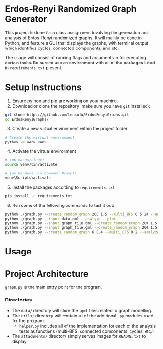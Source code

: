 # Erdos-Renyi Randomized Graph Generator

This project is done for a class assignment involving the generation and analysis of Erdos-Renyi randomized graphs. It will mainly be done in Python, and feature a GUI that displays the graphs, with terminal output which identifies cycles, connected components, and etc.

The usage will consist of running flags and arguments in for executing certain tasks. Be sure to use an environment with all of the packages listed in `requirements.txt` present.

# Setup Instructions
1. Ensure python and pip are working on your machine.
2. Download or clone the repository (make sure you have `git` installed):
```bash
git clone https://github.com/tensofu/ErdosRenyiGraphs.git
cd ErdosRenyiGraphs/
```
3. Create a new virtual environment within the project folder
```bash
# Create the virtual environment
python -m venv venv
```
4. Activate the virtual environment
```bash
# (on macOS/Linux)
source venv/bin/activate

# (on Windows via Command Prompt)
venv\Scripts\activate
```
5. Install the packages according to `requirements.txt`
```bash
pip install -r requirements.txt
```
6. Run some of the following commands to test it out:
```bash
python ./graph.py --create_random_graph 200 1.5 --multi_BFS 0 5 20 --analyze --plot --output final_graph.gml
python ./graph.py --input data.gml --analyze --plot
python ./graph.py --input graph_file.gml --create_random_graph 200 1.5 --multi_BFS 0 5 20 --analyze --plot --output final_graph.gml
python ./graph.py --input graph_file.gml --create_random_graph 200 1.5 --multi_BFS 0 5 20 --analyze --plot --output final_graph.txt
python ./graph.py --create_random_graph 6 0.4 --multi_BFS 0 2 --analyze --plot --output data.gml
```

# Usage

# Project Architecture
`graph.py` is the main entry point for the program.
### Directories
- The `data/` directory will store the `.gml` files related to graph modelling.
- The `utils/` directory will contain all of the additional `.py` modules used for the program.
  - `helper.py` includes all of the implementation for each of the analysis tests as functions (multi-BFS, connected components, cycles, etc.)
- The `attachments/` directory simply serves images for `README.txt` to display.
